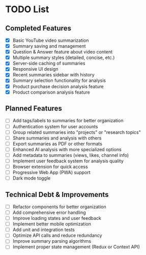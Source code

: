 # TODO List

## Completed Features

- [x] Basic YouTube video summarization
- [x] Summary saving and management
- [x] Question & Answer feature about video content
- [x] Multiple summary styles (detailed, concise, etc.)
- [x] Server-side caching of summaries
- [x] Responsive UI design
- [x] Recent summaries sidebar with history
- [x] Summary selection functionality for analysis
- [x] Product purchase decision analysis feature
- [x] Product comparison analysis feature

## Planned Features

- [ ] Add tags/labels to summaries for better organization
- [ ] Authentication system for user accounts
- [ ] Group related summaries into "projects" or "research topics"
- [ ] Share summaries and analysis with others
- [ ] Export summaries as PDF or other formats
- [ ] Enhanced AI analysis with more specialized options
- [ ] Add metadata to summaries (views, likes, channel info)
- [ ] Implement user feedback system for analysis quality
- [ ] Browser extension for quick access
- [ ] Progressive Web App (PWA) support
- [ ] Dark mode toggle

## Technical Debt & Improvements

- [ ] Refactor components for better organization
- [ ] Add comprehensive error handling
- [ ] Improve loading states and user feedback
- [ ] Implement better mobile optimization
- [ ] Add unit and integration tests
- [ ] Optimize API calls and reduce redundancy
- [ ] Improve summary parsing algorithms
- [ ] Implement proper state management (Redux or Context API)

